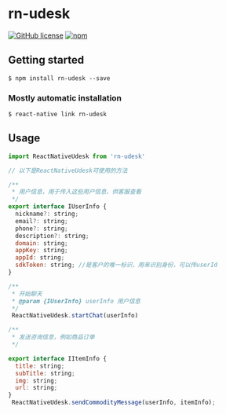 # rn-udesk

[![GitHub license](https://img.shields.io/badge/license-MIT-blue)](./LICENSE)
[![npm](https://img.shields.io/badge/npm-1.0.0-green)](https://www.npmjs.com/package/rn-udesk)

## Getting started

`$ npm install rn-udesk --save`

### Mostly automatic installation

`$ react-native link rn-udesk`

## Usage

```js
import ReactNativeUdesk from 'rn-udesk'

// 以下是ReactNativeUdesk可使用的方法

/**
 * 用户信息，用于传入这些用户信息，供客服查看
 */
export interface IUserInfo {
  nickname?: string;
  email?: string;
  phone?: string;
  description?: string;
  domain: string;
  appKey: string;
  appId: string;
  sdkToken: string; //是客户的唯一标识，用来识别身份，可以传userId
}

/**
 * 开始聊天
 * @param {IUserInfo} userInfo 用户信息
 */
 ReactNativeUdesk.startChat(userInfo)

/**
 * 发送咨询信息，例如商品订单
 */

export interface IItemInfo {
  title: string;
  subTitle: string;
  img: string;
  url: string;
}
 ReactNativeUdesk.sendCommodityMessage(userInfo, itemInfo);
```
